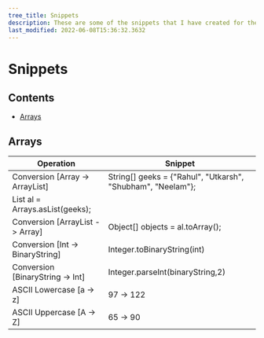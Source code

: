 ```yaml
---
tree_title: Snippets
description: These are some of the snippets that I have created for the quick overview.
last_modified: 2022-06-08T15:36:32.3632
---
```


# Snippets

## Contents

-   [Arrays](#arrays)

## Arrays

| Operation                       | Snippet                                                      |
| ------------------------------- | ------------------------------------------------------------ |
| Conversion [Array → ArrayList]  | String\[] geeks = {"Rahul", "Utkarsh", "Shubham", "Neelam"}; |
| List al = Arrays.asList(geeks); |                                                              |
| Conversion [ArrayList -> Array] | Object\[] objects = al.toArray();                            |
| Conversion [Int → BinaryString] | Integer.toBinaryString(int)                                  |
| Conversion [BinaryString → Int] | Integer.parseInt(binaryString,2)                             |
| ASCII Lowercase [a → z]         | 97 → 122                                                     |
| ASCII Uppercase [A → Z]         | 65 → 90                                                      |
